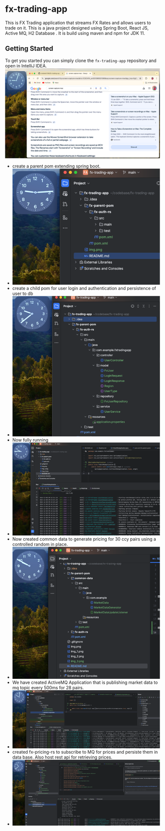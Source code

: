 # fx-trading-app
This is FX Trading application that streams FX Rates and allows users to trade on it. 
This is a java project designed using Spring Boot, React JS, Active MQ, H2 Database . It is build using maven and npm for JDK 11. 


## Getting Started
To get you started you can simply clone the `fx-trading-app` repository and open in IntelliJ IDEA.
![img.png](img.png)

- create a parent pom extending spring  boot. 
- ![img_1.png](img_1.png)
- create a child pom for user login and authentication and persistence of user to db 
- ![img_2.png](img_2.png)
- Now fully running 
- ![img_3.png](img_3.png)
- Now created common data to generate pricing for 30 ccy pairs using a controlled random in place. 
- ![img_4.png](img_4.png)
- We have created ActiveMQ Application that is publishing market data to mq topic every 500ms for 28 pairs.
- ![img_5.png](img_5.png)
- created fx-pricing-rs to subscribe to MQ for prices and persiste them in data base. 
Also host rest api for retrieving prices.
- ![img_6.png](img_6.png)